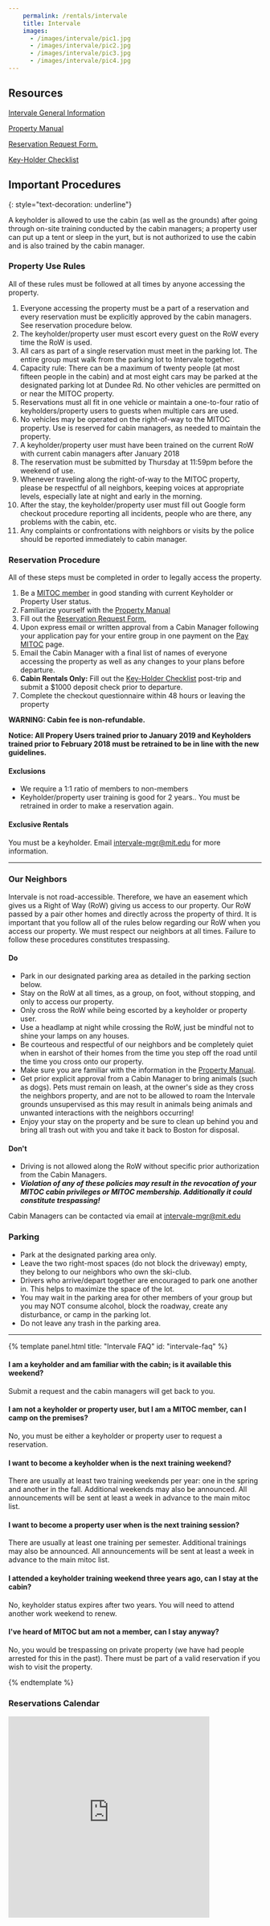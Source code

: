 ```yaml
---
    permalink: /rentals/intervale
    title: Intervale
    images:
      - /images/intervale/pic1.jpg
      - /images/intervale/pic2.jpg
      - /images/intervale/pic3.jpg
      - /images/intervale/pic4.jpg
---
```


## Resources

[Intervale General Information](/rentals/intervale-general)

[Property Manual](/rentals/intervale-manual)

[Reservation Request Form.](https://goo.gl/forms/mw87HujKgeDa6IHF3)

[Key-Holder Checklist](https://docs.google.com/document/d/1olLBxupFCJXJ_ZkZcpHBeqHmB6bK_mYhD0MV_qtUlLk/edit?usp=sharing)

## Important Procedures
{: style="text-decoration: underline"}


A keyholder is allowed to use the cabin (as well as the grounds) after going through on-site training conducted by the cabin managers; a property user can put up a tent or sleep in the yurt, but is not authorized to use the cabin and is also trained by the cabin manager.

### Property Use Rules

All of these rules must be followed at all times by anyone accessing the property.

1.  Everyone accessing the property must be a part of a reservation and every reservation must be explicitly approved by the cabin managers. See reservation procedure below.
2.  The keyholder/property user must escort every guest on the RoW every time the RoW is used.
3.  All cars as part of a single reservation must meet in the parking lot. The entire group must walk from the parking lot to Intervale together.
4.  Capacity rule: There can be a maximum of twenty people (at most fifteen people in the cabin) and at most eight cars may be parked at the designated parking lot at Dundee Rd. No other vehicles are permitted on or near the MITOC property.
5.  Reservations must all fit in one vehicle or maintain a one-to-four ratio of keyholders/property users to guests when multiple cars are used.
6.  No vehicles may be operated on the right-of-way to the MITOC property. Use is reserved for cabin managers, as needed to maintain the property.
7.  A keyholder/property user must have been trained on the current RoW with current cabin managers after January 2018
8.  The reservation must be submitted by Thursday at 11:59pm before the weekend of use.
9.  Whenever traveling along the right-of-way to the MITOC property, please be respectful of all neighbors, keeping voices at appropriate levels, especially late at night and early in the morning.
10.  After the stay, the keyholder/property user must fill out Google form checkout procedure reporting all incidents, people who are there, any problems with the cabin, etc.
11.  Any complaints or confrontations with neighbors or visits by the police should be reported immediately to cabin manager.

### Reservation Procedure

All of these steps must be completed in order to legally access the property.

1.  Be a [MITOC member](/join) in good standing with current Keyholder or Property User status.
2.  Familiarize yourself with the [Property Manual](/rentals/intervale-manual)
3.  Fill out the [Reservation Request Form.](https://goo.gl/forms/mw87HujKgeDa6IHF3)
4.  Upon express email or written approval from a Cabin Manager following your application pay for your entire group in one payment on the [Pay MITOC](/pay) page.
5.  Email the Cabin Manager with a final list of names of everyone accessing the property as well as any changes to your plans before departure.
6.  **Cabin Rentals Only:** Fill out the [Key-Holder Checklist](https://docs.google.com/document/d/1olLBxupFCJXJ_ZkZcpHBeqHmB6bK_mYhD0MV_qtUlLk/edit?usp=sharing) post-trip and submit a $1000 deposit check prior to departure.
7.  Complete the checkout questionnaire within 48 hours or leaving the property

**WARNING: Cabin fee is non-refundable.**

**Notice: All Propery Users trained prior to January 2019 and Keyholders trained prior to February 2018 must be retrained to be in line with the new guidelines.**

#### Exclusions

*   We require a 1:1 ratio of members to non-members
*   Keyholder/property user training is good for 2 years.. You must be retrained in order to make a reservation again.

#### Exclusive Rentals

You must be a keyholder. Email [intervale-mgr@mit.edu](mailto:intervale-mgr@mit.edu) for more information.

* * *

### Our Neighbors

Intervale is not road-accessible. Therefore, we have an easement which gives us a Right of Way (RoW) giving us access to our property. Our RoW passed by a pair other homes and directly across the property of third. It is important that you follow all of the rules below regarding our RoW when you access our property. We must respect our neighbors at all times. Failure to follow these procedures constitutes trespassing.

#### Do

*   Park in our designated parking area as detailed in the parking section below.
*   Stay on the RoW at all times, as a group, on foot, without stopping, and only to access our property.
*   Only cross the RoW while being escorted by a keyholder or property user.
*   Use a headlamp at night while crossing the RoW, just be mindful not to shine your lamps on any houses.
*   Be courteous and respectful of our neighbors and be completely quiet when in earshot of their homes from the time you step off the road until the time you cross onto our property.
*   Make sure you are familiar with the information in the [Property Manual](/rentals/intervale-manual).
*   Get prior explicit approval from a Cabin Manager to bring animals (such as dogs). Pets must remain on leash, at the owner's side as they cross the neighbors property, and are not to be allowed to roam the Intervale grounds unsupervised as this may result in animals being animals and unwanted interactions with the neighbors occurring!
*   Enjoy your stay on the property and be sure to clean up behind you and bring all trash out with you and take it back to Boston for disposal.

#### Don't

*   Driving is not allowed along the RoW without specific prior authorization from the Cabin Managers.
*   **_Violation of any of these policies may result in the revocation of your MITOC cabin privileges or MITOC membership. Additionally it could constitute trespassing!_**

Cabin Managers can be contacted via email at [intervale-mgr@mit.edu](mailto:intervale-mgr@mit.edu)

### Parking

*   Park at the designated parking area only.
*   Leave the two right-most spaces (do not block the driveway) empty, they belong to our neighbors who own the ski-club.
*   Drivers who arrive/depart together are encouraged to park one another in. This helps to maximize the space of the lot.
*   You may wait in the parking area for other members of your group but you may NOT consume alcohol, block the roadway, create any disturbance, or camp in the parking lot.
*   Do not leave any trash in the parking area.

* * *

{% template panel.html title: "Intervale FAQ" id: "intervale-faq" %}

  #### I am a keyholder and am familiar with the cabin; is it available this weekend?

  Submit a request and the cabin managers will get back to you.

  #### I am not a keyholder or property user, but I am a MITOC member, can I camp on the premises?

  No, you must be either a keyholder or property user to request a reservation.

  #### I want to become a keyholder when is the next training weekend?

  There are usually at least two training weekends per year: one in the spring and another in the fall. Additional weekends may also be announced. All announcements will be sent at least a week in advance to the main mitoc list.

  #### I want to become a property user when is the next training session?

  There are usually at least one training per semester. Additional trainings may also be announced. All announcements will be sent at least a week in advance to the main mitoc list.

  #### I attended a keyholder training weekend three years ago, can I stay at the cabin?

  No, keyholder status expires after two years. You will need to attend another work weekend to renew.

  #### I've heard of MITOC but am not a member, can I stay anyway?

  No, you would be trespassing on private property (we have had people arrested for this in the past). There must be part of a valid reservation if you wish to visit the property.

{% endtemplate %}

### Reservations Calendar

<div class="row">
    <div class="col-md-4">
      <div class="embed-responsive embed-responsive-square">
        <iframe src="https://calendar.google.com/calendar/embed?showTitle=0&amp;showNav=0&amp;showPrint=0&amp;showCalendars=0&amp;mode=AGENDA&amp;height=400&amp;wkst=1&amp;bgcolor=%23FFFFFF&amp;src=03qna0288hjuolh6tnb0cjifpo%40group.calendar.google.com&amp;color=%23AB8B00&amp;ctz=America%2FNew_York" style="border-width:0" width="400" height="400" frameborder="0" scrolling="no"></iframe>
      </div>
    </div>
</div>
